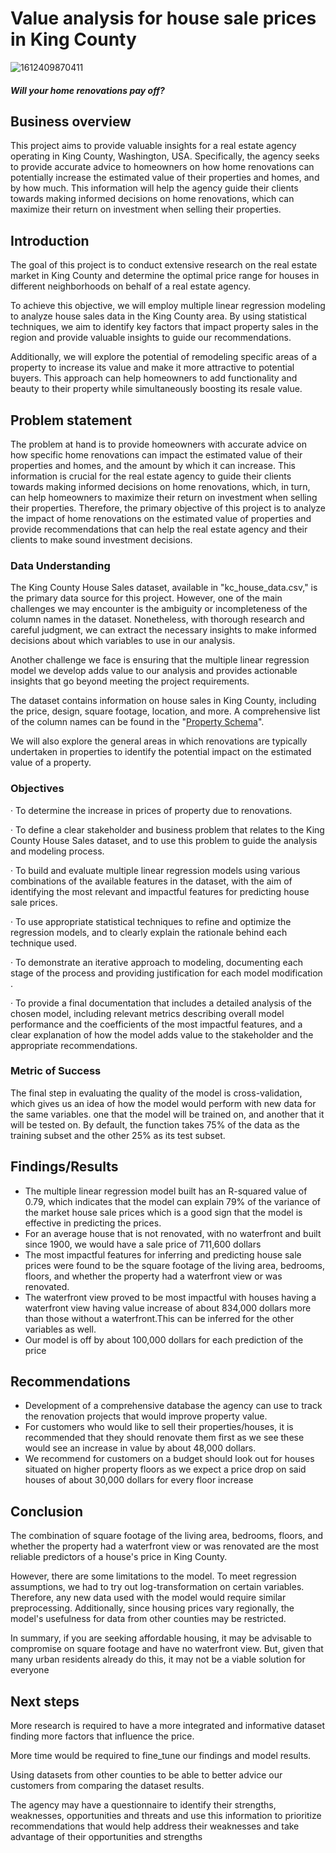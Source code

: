 # **Value analysis for house sale prices in King County**

![1612409870411](https://github.com/nyokabi-w/Value-Analysis-for-house-sale-prices/assets/70520367/832f9384-a566-4520-9870-e0da0c3a5d05)

##### *Will your home renovations pay off?*

## **Business overview**

This project aims to provide valuable insights for a real estate agency operating in King County, Washington, USA. Specifically, the agency seeks to provide accurate advice to homeowners on how home renovations can potentially increase the estimated value of their properties and homes, and by how much. This information will help the agency guide their clients towards making informed decisions on home renovations, which can maximize their return on investment when selling their properties.

## **Introduction**

The goal of this project is to conduct extensive research on the real estate market in King County and determine the optimal price range for houses in different neighborhoods on behalf of a real estate agency.

To achieve this objective, we will employ multiple linear regression modeling to analyze house sales data in the King County area. By using statistical techniques, we aim to identify key factors that impact property sales in the region and provide valuable insights to guide our recommendations.

Additionally, we will explore the potential of remodeling specific areas of a property to increase its value and make it more attractive to potential buyers. This approach can help homeowners to add functionality and beauty to their property while simultaneously boosting its resale value.

## **Problem statement**

The problem at hand is to provide homeowners with accurate advice on how specific home renovations can impact the estimated value of their properties and homes, and the amount by which it can increase. This information is crucial for the real estate agency to guide their clients towards making informed decisions on home renovations, which, in turn, can help homeowners to maximize their return on investment when selling their properties. Therefore, the primary objective of this project is to analyze the impact of home renovations on the estimated value of properties and provide recommendations that can help the real estate agency and their clients to make sound investment decisions.

### **Data Understanding**

The King County House Sales dataset, available in "kc_house_data.csv," is the primary data source for this project. However, one of the main challenges we may encounter is the ambiguity or incompleteness of the column names in the dataset. Nonetheless, with thorough research and careful judgment, we can extract the necessary insights to make informed decisions about which variables to use in our analysis.

Another challenge we face is ensuring that the multiple linear regression model we develop adds value to our analysis and provides actionable insights that go beyond meeting the project requirements.

The dataset contains information on house sales in King County, including the price, design, square footage, location, and more. A comprehensive list of the column names can be found in the "[Property Schema](https://github.com/learn-co-curriculum/dsc-phase-2-project-v2-3/blob/main/data/column_names.md)".

We will also explore the general areas in which renovations are typically undertaken in properties to identify the potential impact on the estimated value of a property.

### **Objectives**

·  To determine the increase in prices of property due to renovations.

·  To define a clear stakeholder and business problem that relates to the King County House Sales dataset, and to use this problem to guide the analysis and modeling process.

·  To build and evaluate multiple linear regression models using various combinations of the available features in the dataset, with the aim of identifying the most relevant and impactful features for predicting house sale prices.

·  To use appropriate statistical techniques to refine and optimize the regression models, and to clearly explain the rationale behind each technique used.

·  To demonstrate an iterative approach to modeling, documenting each stage of the process and providing justification for each model modification .

·  To provide a final documentation that includes a detailed analysis of the chosen model, including relevant metrics describing overall model performance and the coefficients of the most impactful features, and a clear explanation of how the model adds value to the stakeholder and the appropriate recommendations.

### **Metric of Success**

The final step in evaluating the quality of the model is cross-validation, which gives us an idea of how the model would perform with new data for the same variables.  one that the model will be trained on, and another that it will be tested on. By default, the function takes 75% of the data as the training subset and the other 25% as its test subset.

## **Findings/Results**

* The multiple linear regression model built has an R-squared value of 0.79, which indicates that the model can explain 79% of the variance of the market house sale prices which is a good sign that the model is effective in predicting the prices.
* For an average house that is not renovated, with no waterfront and built since 1900, we would have a sale price of 711,600 dollars
* The most impactful features for inferring and predicting house sale prices were found to be the square footage of the living area, bedrooms, floors, and whether the property had a waterfront view or was renovated.
* The waterfront view proved to be most impactful with houses having a waterfront view having value increase of about 834,000 dollars more than those without a waterfront.This can be inferred for the other variables as well.
* Our model is off by about 100,000 dollars for each prediction of the price

## **Recommendations**

* Development of a comprehensive database the agency can use to track the renovation projects that would improve property value.
* For customers who would like to sell their properties/houses, it is recommended that they should renovate them first as we see these would see an increase in value by about 48,000 dollars.
* We recommend for customers on a budget should look out for houses situated on higher property floors as we expect a price drop on said houses of about 30,000 dollars for every floor increase

## **Conclusion**

The combination of square footage of the living area, bedrooms, floors, and whether the property had a waterfront view or was renovated are the most reliable predictors of a house's price in King County.

However, there are some limitations to the model. To meet regression assumptions, we had to try out log-transformation on certain variables. Therefore, any new data used with the model would require similar preprocessing. Additionally, since housing prices vary regionally, the model's usefulness for data from other counties may be restricted.

In summary, if you are seeking affordable housing, it may be advisable to compromise on square footage and have no waterfront view. But, given that many urban residents already do this, it may not be a viable solution for everyone

## **Next steps**

More research is required to have a more integrated and informative dataset finding more factors that influence the price.

More time would be required to fine_tune our findings and model results.

Using datasets from other counties to be able to better advice our customers from comparing the dataset results.

The agency may have a questionnaire to identify their strengths, weaknesses, opportunities and threats and use this information to prioritize recommendations that would help address their weaknesses and take advantage of their opportunities and strengths
